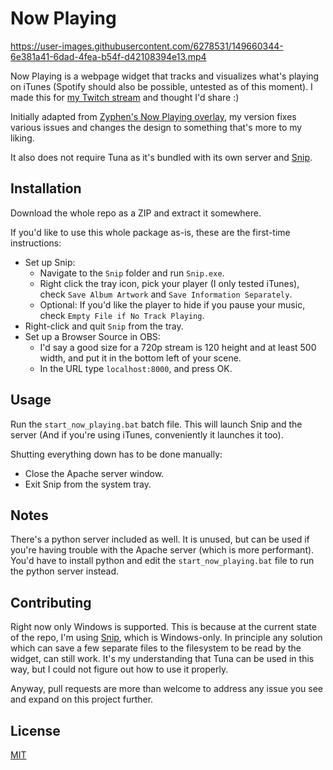 # Now Playing

https://user-images.githubusercontent.com/6278531/149660344-6e381a41-6dad-4fea-b54f-d42108394e13.mp4

Now Playing is a webpage widget that tracks and visualizes what's playing on iTunes (Spotify should also be possible, untested as of this moment).
I made this for [my Twitch stream](https://twitch.tv/furiousgallus) and thought I'd share :)

Initially adapted from [Zyphen's Now Playing overlay](https://obsproject.com/forum/resources/zyphens-now-playing-overlay.1026/), my version fixes various issues and changes the design to something that's more to my liking.

It also does not require Tuna as it's bundled with its own server and [Snip](https://github.com/dlrudie/Snip).

## Installation

Download the whole repo as a ZIP and extract it somewhere.

If you'd like to use this whole package as-is, these are the first-time instructions:
* Set up Snip: 
    * Navigate to the `Snip` folder and run `Snip.exe`.
    * Right click the tray icon, pick your player (I only tested iTunes), check `Save Album Artwork` and `Save Information Separately`.
    * Optional: If you'd like the player to hide if you pause your music, check `Empty File if No Track Playing`.
* Right-click and quit `Snip` from the tray.
* Set up a Browser Source in OBS: 
    * I'd say a good size for a 720p stream is 120 height and at least 500 width, and put it in the bottom left of your scene. 
    * In the URL type `localhost:8000`, and press OK.

## Usage

Run the `start_now_playing.bat` batch file. 
This will launch Snip and the server (And if you're using iTunes, conveniently it launches it too). 

Shutting everything down has to be done manually:
* Close the Apache server window.
* Exit Snip from the system tray.

## Notes

There's a python server included as well. It is unused, but can be used if you're having trouble with the Apache server (which is more performant).
You'd have to install python and edit the `start_now_playing.bat` file to run the python server instead.

## Contributing

Right now only Windows is supported. 
This is because at the current state of the repo, I'm using [Snip](https://github.com/dlrudie/Snip), which is Windows-only.
In principle any solution which can save a few separate files to the filesystem to be read by the widget, can still work.
It's my understanding that Tuna can be used in this way, but I could not figure out how to use it properly.

Anyway, pull requests are more than welcome to address any issue you see and expand on this project further.

## License
[MIT](https://choosealicense.com/licenses/mit/)
